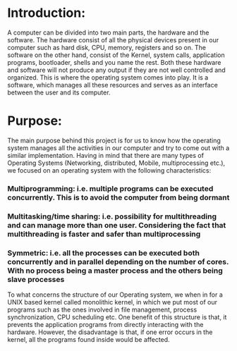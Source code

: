 # Introduction: 
A computer can be divided into two main parts, the hardware and the software. The hardware consist of all the physical devices present in our computer such as hard disk, CPU, memory, registers and so on. The software on the other hand, consist of the Kernel, system calls, application programs, bootloader, shells and you name the rest. Both these hardware and software will not produce any output if they are not well controlled and organized. This is where the operating system comes into play. It is a software, which manages all these resources and serves as an interface between the user and its computer.  
# Purpose: 

The main purpose behind this project is for us to know how the operating system manages all the activities in our computer and try to come out with a similar implementation. 
Having in mind that there are many types of Operating Systems (Networking, distributed, Mobile, multiprocessing etc.), we focused on an operating system with the following characteristics: <br>
###	Multiprogramming: i.e. multiple programs can be executed concurrently. This is to avoid the computer from being dormant <br>
### Multitasking/time sharing: i.e. possibility for multithreading and can manage more than one user. Considering the fact that multithreading is faster and safer than multiprocessing <br>
###	Symmetric: i.e. all the processes can be executed both concurrently and in parallel depending on the number of cores. With no process being a master process and the others being slave processes <br>
To what concerns the structure of our Operating system, we when in for a UNIX based kernel called monolithic kernel, in which we put most of our programs such as the ones involved in file management, process synchronization, CPU scheduling etc. 
One benefit of this structure is that, it prevents the application programs from directly interacting with the hardware. However, the disadvantage is that, if one error occurs in the kernel, all the programs found inside would be affected. 
 
 

